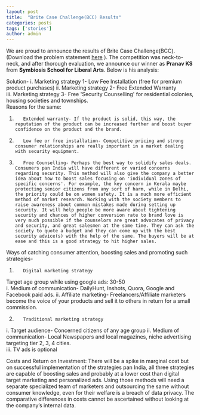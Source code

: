 ```yaml
---
layout: post
title:  "Brite Case Challenge(BCC) Results"
categories: posts
tags: ['stories']
author: admin
---
```


We are proud to announce the results of Brite Case Challenge(BCC). (Download the problem statement [here](/assets/ps/brite-case-challenge.pdf) ). The competition was neck-to-neck, and after thorough evaluation, we announce our winner as **Pranav KS** from **Symbiosis School for Liberal Arts**. Below is his analysis:

Solution- 
i.        Marketing strategy 1- Low Fee Installation (free for premium product purchases) 
ii.        Marketing strategy 2- Free Extended Warranty  
iii.        Marketing strategy 3- Free 'Security Counselling' for residential colonies, housing societies and townships.  
Reasons for the same:
1.        Extended warranty- If the product is solid, this way, the reputation of the product can be increased further and boost buyer confidence on the product and the brand.
2.        Low fee or free installation- Competitive pricing and strong consumer relationships are really important in a market dealing with security equipment.
3.        Free Counselling- Perhaps the best way to solidify sales deals. Consumers pan India will have different or varied concerns regarding security. This method will also give the company a better idea about how to boost sales focusing on 'individual zones of specific concerns'. For example, the key concern in Kerala maybe protecting senior citizens from any sort of harm, while in Delhi, the priority could be on women safety. It is a much more efficient method of market research. Working with the society members to raise awareness about common mistakes made during setting up security. It will help people be more aware about tightening security and chances of higher conversion rate to brand love is very much possible if the counselors are great advocates of privacy and security, and great salesmen at the same time. They can ask the society to quote a budget and they can come up with the best security advice(s) with the help of the same. The buyers will be at ease and this is a good strategy to hit higher sales.
 
Ways of catching consumer attention, boosting sales and promoting such strategies-
 
1.        Digital marketing strategy
Target age group while using google ads: 30-50  
i.        Medium of communication- DailyHunt, Inshots, Quora, Google and Facebook paid ads. 
ii.        Affiliate marketing- Freelancers/Affiliate marketers become the voice of your products and sell it to others in return for a small commission. 
 
2.        Traditional marketing strategy 
i.        Target audience- Concerned citizens of any age group 
ii.        Medium of communication- Local Newspapers and local magazines, niche advertising targeting tier 2, 3, 4 cities.   
iii.        TV ads is optional 

Costs and Return on Investment: There will be a spike in marginal cost but on successful implementation of the strategies pan India, all three strategies are capable of boosting sales and probably at a lower cost than digital target marketing and personalized ads. Using those methods will need a separate specialized team of marketers and outsourcing the same without consumer knowledge, even for their welfare is a breach of data privacy. The comparative differences in costs cannot be ascertained without looking at the company’s internal data.

